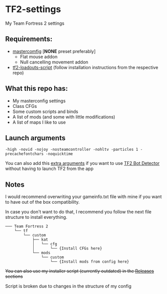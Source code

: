 # TF2-settings

My Team Fortress 2 settings

## Requirements:

- [mastercomfig](https://mastercomfig.com/) [**NONE** preset preferably]
    - Flat mouse addon
    - Null cancelling movement addon
- [tf2-loadouts-script](https://github.com/jooonior/tf2-loadouts-script) (follow installation instructions from the respective repo)

## What this repo has:

- My masterconfig settings
- Class CFGs
- Some custom scripts and binds
- A list of mods (and some with little modifications)
- A list of maps I like to use

## Launch arguments

`-high -novid -nojoy -nosteamcontroller -nohltv -particles 1 -precachefontchars -noquicktime`

You can also add this [extra arguments](https://github.com/PazerOP/tf2_bot_detector/issues/331#:~:text=to%20API%20changes.-,Temporary%20fix%3A,-Shut%20down%20steam) if you want to use [TF2 Bot Detector](https://github.com/PazerOP/tf2_bot_detector) without having to launch TF2 from the app

## Notes


I would recommend overwriting your gameinfo.txt file with mine if you want to have out of the box compatibility.

In case you don't want to do that, I recommend you follow the next file structure to install everything.

```
─── Team Fortress 2
    └── tf
        └── custom
            ├── kat
            │   └── cfg
            │       └── {Install CFGs here}
            └── mods
                └── custom
                    └── {Install mods from config here}
```
~~You can also use my installer script (currently outdated) in the [Releases](https://github.com/Katzenwerfer/tf2-settings/releases) sections~~

Script is broken due to changes in the structure of my config
